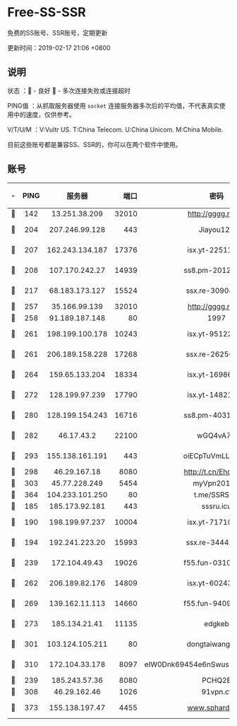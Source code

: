 # Free-SS-SSR

免费的SS账号、SSR账号，定期更新

更新时间：2019-02-17 21:06 +0800

## 说明

状态     ：🙂 - 良好 🙁 - 多次连接失败或连接超时

PING值   ：从抓取服务器使用 `socket` 连接服务器多次后的平均值，不代表真实使用中的速度，仅供参考。

V/T/U/M  ：V:Vultr US. T:China Telecom. U:China Unicom. M:China Mobile.

目前这些账号都是兼容SS、SSR的，你可以在两个软件中使用。

## 账号

|-|PING|服务器|端口|密码|加密方式|区域|V/T/U/M|
|:----:|:----:|:-----:|-----:|:----:|:----:|:----:|:----:|
|🙂|142|13.251.38.209|32010|http://gggg.rocks|chacha20|SG|10↑/10↑/10↑/10↑|
|🙂|204|207.246.99.128|443|Jiayou123|aes-256-cfb|US|10↑/9↑/10↑/10↑|
|🙂|207|162.243.134.187|17376|isx.yt-22511137|aes-256-cfb|US|10↑/10↑/10↑/10↑|
|🙂|208|107.170.242.27|14939|ss8.pm-20121977|aes-256-cfb|US|10↑/10↑/10↑/10↑|
|🙂|217|68.183.173.127|15524|ssx.re-30908563|aes-256-cfb|US|8↑/9↑/9↑/9↑|
|🙂|257|35.166.99.139|32010|http://gggg.rocks|chacha20|US|10↑/9↑/9↑/10↑|
|🙂|258|91.189.187.148|80|1997|chacha20|US|10↑/9↑/9↑/9↑|
|🙂|261|198.199.100.178|10243|isx.yt-95122383|aes-256-cfb|US|10↑/10↑/10↑/10↑|
|🙂|261|206.189.158.228|17268|ssx.re-26256938|aes-256-cfb|SG|8↑/9↑/9↑/9↑|
|🙂|264|159.65.133.204|18334|isx.yt-16986741|aes-256-cfb|SG|10↑/10↑/10↑/10↑|
|🙂|272|128.199.97.239|17790|isx.yt-14821817|aes-256-cfb|SG|10↑/10↑/10↑/10↑|
|🙂|280|128.199.154.243|16716|ss8.pm-40312717|aes-256-cfb|SG|10↑/10↑/10↑/10↑|
|🙂|282|46.17.43.2|22100|wGQ4vA7D|aes-256-gcm|RU|1↑/10↑/10↑/10↑|
|🙂|293|155.138.161.191|443|oiECpTuVmLLxk4Ts|aes-256-cfb|US|8↑/10↑/10↑/10↑|
|🙂|298|46.29.167.18|8080|http://t.cn/EhdmTxe|rc4-md5|RU|10↑/10↑/10↑/10↑|
|🙂|303|45.77.228.249|5454|myVpn2019[]|rc4-md5|GB|10↑/10↑/10↑/10↑|
|🙂|364|104.233.101.250|80|t.me/SSRSUB|rc4-md5|CA|10↑/10↑/10↑/10↑|
|🙂|185|185.173.92.181|443|sssru.icu|rc4-md5|RU|9↑/9↑/9↑/9↑|
|🙂|190|198.199.97.237|10004|isx.yt-71710989|aes-256-cfb|US|10↑/10↑/10↑/10↑|
|🙂|194|192.241.223.20|15993|ssx.re-34442066|aes-256-cfb|US|8↑/9↑/9↑/9↑|
|🙂|239|172.104.49.43|19026|f55.fun-03102738|aes-256-cfb|SG|8↑/9↑/9↑/9↑|
|🙂|262|206.189.82.176|14809|isx.yt-60243867|aes-256-cfb|SG|10↑/10↑/10↑/10↑|
|🙂|269|139.162.11.113|14660|f55.fun-94092680|aes-256-cfb|SG|10↑/10↑/10↑/10↑|
|🙂|273|185.134.21.41|11135|edgkeb|aes-256-cfb|GB|10↑/10↑/10↑/10↑|
|🙂|301|103.124.105.211|80|dongtaiwang.com|aes-256-cfb|US|10↑/10↑/10↑/10↑|
|🙂|310|172.104.33.178|8097|eIW0Dnk69454e6nSwuspv9DmS201tQ0D|aes-256-cfb|SG|10↑/10↑/10↑/10↑|
|🙁|239|185.243.57.36|8080|PCHQ2E|rc4-md5|US|10↑/9↑/9↑/10↑|
|🙁|308|46.29.162.46|1026|91vpn.cf|rc4-md5|RU|9↑/10↑/9↑/10↑|
|🙁|373|155.138.197.47|4455|www.sphard.com|aes-256-cfb|US|7↑/10↑/10↑/10↑|
